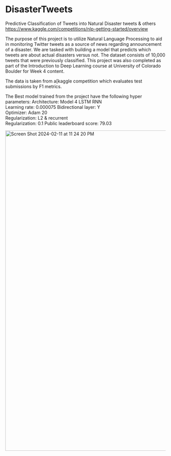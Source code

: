 # DisasterTweets
Predictive Classification of Tweets into Natural Disaster tweets &amp; others
https://www.kaggle.com/competitions/nlp-getting-started/overview

The purpose of this project is to utilize Natural Language Processing to aid in monitoring Twitter tweets as a source of news regarding announcement of a disaster. We are tasked with building a model that predicts which tweets are about actual disasters versus not. The dataset consists of 10,000 tweets that were previously classified. This project was also completed as part of the Introduction to Deep Learning course at University of Colorado Boulder for Week 4 content. 

The data is taken from a[kaggle competition which evaluates test submissions by F1 metrics.

The Best model trained from the project have the following hyper parameters:
Architecture: Model 4 LSTM RNN	
Learning rate: 0.000075	
Bidirectional layer: Y	
Optimizer: Adam	20	
Regularization: L2 & recurrent	
Regularization: 0.1	
Public leaderboard score: 79.03

<img width="1007" alt="Screen Shot 2024-02-11 at 11 24 20 PM" src="https://github.com/ancr8790/DisasterTweets/assets/95835246/fcd9eb08-7a4f-421b-8a4c-eb522e020851">
